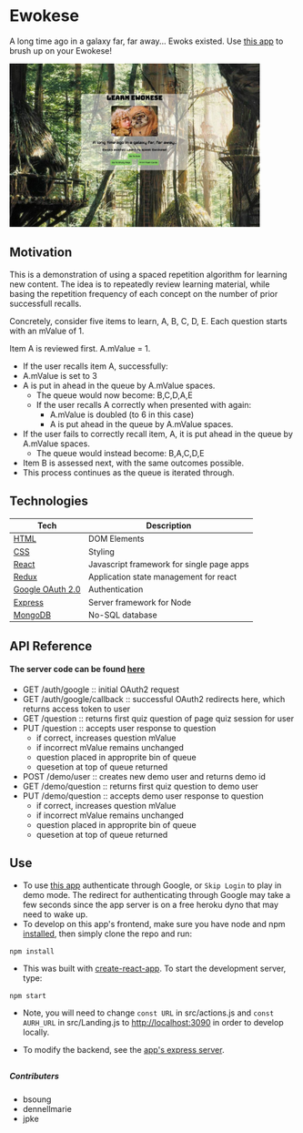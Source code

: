 # Ewokese

A long time ago in a galaxy far, far away... Ewoks existed. Use [this app](https://jpke.github.io/spaced-rep-deploy/#/) to brush up on your Ewokese!

<img src="./public/ewokese.jpg" width="440px" />



## Motivation

This is a demonstration of using a spaced repetition algorithm for learning new content. The idea is to repeatedly review learning material, while basing the repetition frequency of each concept on the number of prior successfull recalls.

Concretely, consider five items to learn, A, B, C, D, E. Each question starts with an mValue of 1.

Item A is reviewed first. A.mValue = 1.
* If the user recalls item A, successfully:
* A.mValue is set to 3
* A is put in ahead in the queue by A.mValue spaces.
  * The queue would now become: B,C,D,A,E
  * If the user recalls A correctly when presented with again:
    * A.mValue is doubled (to 6 in this case)
    * A is put ahead in the queue by A.mValue spaces.
* If the user fails to correctly recall item, A, it is put ahead in the queue by A.mValue spaces.
  * The queue would instead become: B,A,C,D,E
* Item B is assessed next, with the same outcomes possible.
* This process continues as the queue is iterated through.




## Technologies

| **Tech** | **Description** |
|----------|-------|
|  [HTML](https://developer.mozilla.org/en-US/docs/Web/HTML)  |   DOM Elements    |
|  [CSS](https://developer.mozilla.org/en-US/docs/Web/CSS)  |   Styling    |
|  [React](https://facebook.github.io/react/)  |   Javascript framework for single page apps   |
|  [Redux](http://redux.js.org/)  |   Application state management for react    |
|  [Google OAuth 2.0](https://developers.google.com/identity/protocols/OAuth2)  |   Authentication   |
|  [Express](http://expressjs.com/)  |   Server framework for Node   |
|  [MongoDB](https://www.mongodb.com/)  |   No-SQL database    |



## API Reference
#### The server code can be found [here](https://github.com/jpke/spaced-rep-express)

* GET /auth/google   :: initial OAuth2 request
* GET /auth/google/callback  :: successful OAuth2 redirects here, which returns access token to user
* GET /question      :: returns first quiz question of page quiz session for user
* PUT /question      :: accepts user response to question
  * if correct, increases question mValue
  * if incorrect mValue remains unchanged
  * question placed in approprite bin of queue
  * quesetion at top of queue returned
* POST /demo/user :: creates new demo user and returns demo id
* GET /demo/question :: returns first quiz question to demo user
* PUT /demo/question :: accepts demo user response to question
  * if correct, increases question mValue
  * if incorrect mValue remains unchanged
  * question placed in approprite bin of queue
  * quesetion at top of queue returned




## Use

* To use [this app](https://jpke.github.io/spaced-rep-deploy/#/) authenticate through Google, or `Skip Login` to play in demo mode. The redirect for authenticating through Google may take a few seconds since the app server is on a free heroku dyno that may need to wake up.
* To develop on this app's frontend, make sure you have node and npm [installed](https://docs.npmjs.com/getting-started/installing-node), then simply clone the repo and run:

 ```
 npm install
 ```

 * This was built with [create-react-app](https://github.com/facebookincubator/create-react-app). To start the development server, type:

 ```
 npm start
 ```

 * Note, you will need to change `const URL` in src/actions.js and `const AURH_URL` in src/Landing.js to [http://localhost:3090](http://localhost:3090) in order to develop locally.

* To modify the backend, see the [app's express server](https://github.com/jpke/spaced-rep-express).


##
##### Contributers
* bsoung
* dennellmarie
* jpke
